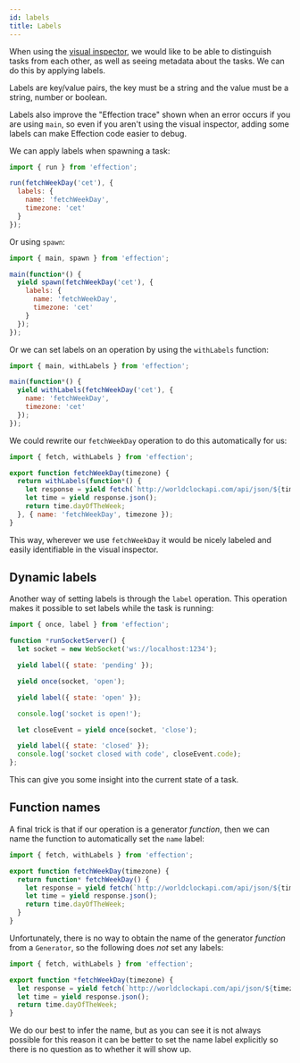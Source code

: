 ```yaml
---
id: labels
title: Labels
---
```


When using the [visual inspector][inspector], we would like to be able to
distinguish tasks from each other, as well as seeing metadata about the tasks.
We can do this by applying labels.

Labels are key/value pairs, the key must be a string and the value must be a
string, number or boolean.

Labels also improve the "Effection trace" shown when an error occurs if you are
using `main`, so even if you aren't using the visual inspector, adding some labels
can make Effection code easier to debug.

We can apply labels when spawning a task:

``` javascript
import { run } from 'effection';

run(fetchWeekDay('cet'), {
  labels: {
    name: 'fetchWeekDay',
    timezone: 'cet'
  }
});
```

Or using `spawn`:

``` javascript
import { main, spawn } from 'effection';

main(function*() {
  yield spawn(fetchWeekDay('cet'), {
    labels: {
      name: 'fetchWeekDay',
      timezone: 'cet'
    }
  });
});
```

Or we can set labels on an operation by using the `withLabels` function:

``` javascript
import { main, withLabels } from 'effection';

main(function*() {
  yield withLabels(fetchWeekDay('cet'), {
    name: 'fetchWeekDay',
    timezone: 'cet'
  });
});
```

We could rewrite our `fetchWeekDay` operation to do this automatically for us:

``` javascript
import { fetch, withLabels } from 'effection';

export function fetchWeekDay(timezone) {
  return withLabels(function*() {
    let response = yield fetch(`http://worldclockapi.com/api/json/${timezone}/now`);
    let time = yield response.json();
    return time.dayOfTheWeek;
  }, { name: 'fetchWeekDay', timezone });
}
```

This way, wherever we use `fetchWeekDay` it would be nicely labeled and easily
identifiable in the visual inspector.

## Dynamic labels

Another way of setting labels is through the `label` operation. This operation makes
it possible to set labels while the task is running:

``` javascript
import { once, label } from 'effection';

function *runSocketServer() {
  let socket = new WebSocket('ws://localhost:1234');

  yield label({ state: 'pending' });

  yield once(socket, 'open');

  yield label({ state: 'open' });

  console.log('socket is open!');

  let closeEvent = yield once(socket, 'close');

  yield label({ state: 'closed' });
  console.log('socket closed with code', closeEvent.code);
};
```

This can give you some insight into the current state of a task.

## Function names

A final trick is that if our operation is a generator *function*, then we can name the
function to automatically set the `name` label:

``` javascript
import { fetch, withLabels } from 'effection';

export function fetchWeekDay(timezone) {
  return function* fetchWeekDay() {
    let response = yield fetch(`http://worldclockapi.com/api/json/${timezone}/now`);
    let time = yield response.json();
    return time.dayOfTheWeek;
  }
}
```

Unfortunately, there is no way to obtain the name of the generator *function*
from a `Generator`, so the following does *not* set any labels:

``` javascript
import { fetch, withLabels } from 'effection';

export function *fetchWeekDay(timezone) {
  let response = yield fetch(`http://worldclockapi.com/api/json/${timezone}/now`);
  let time = yield response.json();
  return time.dayOfTheWeek;
}
```

We do our best to infer the name, but as you can see it is not always possible
for this reason it can be better to set the name label explicitly so there is
no question as to whether it will show up.

[inspector]: /docs/guides/inspector
